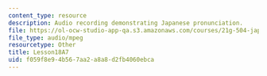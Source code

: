 ```yaml
---
content_type: resource
description: Audio recording demonstrating Japanese pronunciation.
file: https://ol-ocw-studio-app-qa.s3.amazonaws.com/courses/21g-504-japanese-iv-spring-2009/f059f8e94b567aa2a8a8d2fb4060ebca_Lesson18A7.mp3
file_type: audio/mpeg
resourcetype: Other
title: Lesson18A7
uid: f059f8e9-4b56-7aa2-a8a8-d2fb4060ebca
---
```

